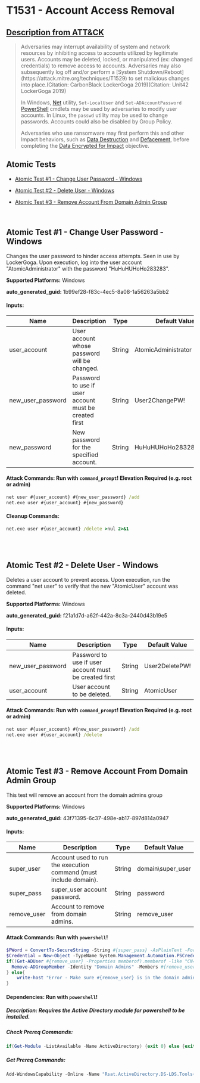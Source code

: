 # T1531 - Account Access Removal
## [Description from ATT&CK](https://attack.mitre.org/techniques/T1531)
<blockquote>Adversaries may interrupt availability of system and network resources by inhibiting access to accounts utilized by legitimate users. Accounts may be deleted, locked, or manipulated (ex: changed credentials) to remove access to accounts. Adversaries may also subsequently log off and/or perform a [System Shutdown/Reboot](https://attack.mitre.org/techniques/T1529) to set malicious changes into place.(Citation: CarbonBlack LockerGoga 2019)(Citation: Unit42 LockerGoga 2019)

In Windows, [Net](https://attack.mitre.org/software/S0039) utility, <code>Set-LocalUser</code> and <code>Set-ADAccountPassword</code> [PowerShell](https://attack.mitre.org/techniques/T1059/001) cmdlets may be used by adversaries to modify user accounts. In Linux, the <code>passwd</code> utility may be used to change passwords. Accounts could also be disabled by Group Policy. 

Adversaries who use ransomware may first perform this and other Impact behaviors, such as [Data Destruction](https://attack.mitre.org/techniques/T1485) and [Defacement](https://attack.mitre.org/techniques/T1491), before completing the [Data Encrypted for Impact](https://attack.mitre.org/techniques/T1486) objective. </blockquote>

## Atomic Tests

- [Atomic Test #1 - Change User Password - Windows](#atomic-test-1---change-user-password---windows)

- [Atomic Test #2 - Delete User - Windows](#atomic-test-2---delete-user---windows)

- [Atomic Test #3 - Remove Account From Domain Admin Group](#atomic-test-3---remove-account-from-domain-admin-group)


<br/>

## Atomic Test #1 - Change User Password - Windows
Changes the user password to hinder access attempts. Seen in use by LockerGoga. Upon execution, log into the user account "AtomicAdministrator" with
the password "HuHuHUHoHo283283".

**Supported Platforms:** Windows


**auto_generated_guid:** 1b99ef28-f83c-4ec5-8a08-1a56263a5bb2





#### Inputs:
| Name | Description | Type | Default Value |
|------|-------------|------|---------------|
| user_account | User account whose password will be changed. | String | AtomicAdministrator|
| new_user_password | Password to use if user account must be created first | String | User2ChangePW!|
| new_password | New password for the specified account. | String | HuHuHUHoHo283283@dJD|


#### Attack Commands: Run with `command_prompt`!  Elevation Required (e.g. root or admin) 


```cmd
net user #{user_account} #{new_user_password} /add
net.exe user #{user_account} #{new_password}
```

#### Cleanup Commands:
```cmd
net.exe user #{user_account} /delete >nul 2>&1
```





<br/>
<br/>

## Atomic Test #2 - Delete User - Windows
Deletes a user account to prevent access. Upon execution, run the command "net user" to verify that the new "AtomicUser" account was deleted.

**Supported Platforms:** Windows


**auto_generated_guid:** f21a1d7d-a62f-442a-8c3a-2440d43b19e5





#### Inputs:
| Name | Description | Type | Default Value |
|------|-------------|------|---------------|
| new_user_password | Password to use if user account must be created first | String | User2DeletePW!|
| user_account | User account to be deleted. | String | AtomicUser|


#### Attack Commands: Run with `command_prompt`!  Elevation Required (e.g. root or admin) 


```cmd
net user #{user_account} #{new_user_password} /add
net.exe user #{user_account} /delete
```






<br/>
<br/>

## Atomic Test #3 - Remove Account From Domain Admin Group
This test will remove an account from the domain admins group

**Supported Platforms:** Windows


**auto_generated_guid:** 43f71395-6c37-498e-ab17-897d814a0947





#### Inputs:
| Name | Description | Type | Default Value |
|------|-------------|------|---------------|
| super_user | Account used to run the execution command (must include domain). | String | domain&#92;super_user|
| super_pass | super_user account password. | String | password|
| remove_user | Account to remove from domain admins. | String | remove_user|


#### Attack Commands: Run with `powershell`! 


```powershell
$PWord = ConvertTo-SecureString -String #{super_pass} -AsPlainText -Force
$Credential = New-Object -TypeName System.Management.Automation.PSCredential -ArgumentList #{super_user}, $PWord
if((Get-ADUser #{remove_user} -Properties memberof).memberof -like "CN=Domain Admins*"){
  Remove-ADGroupMember -Identity "Domain Admins" -Members #{remove_user} -Credential $Credential -Confirm:$False
} else{
    write-host "Error - Make sure #{remove_user} is in the domain admins group" -foregroundcolor Red
}
```




#### Dependencies:  Run with `powershell`!
##### Description: Requires the Active Directory module for powershell to be installed.
##### Check Prereq Commands:
```powershell
if(Get-Module -ListAvailable -Name ActiveDirectory) {exit 0} else {exit 1}
```
##### Get Prereq Commands:
```powershell
Add-WindowsCapability -Online -Name "Rsat.ActiveDirectory.DS-LDS.Tools~~~~0.0.1.0"
```




<br/>
